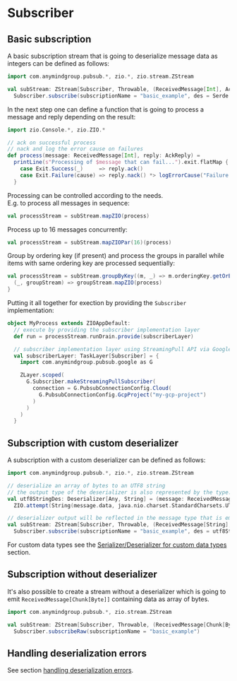 # Subscriber

## Basic subscription
A basic subscription stream that is going to deserialize message data as integers can be defined as follows:
```scala
import com.anymindgroup.pubsub.*, zio.*, zio.stream.ZStream

val subStream: ZStream[Subscriber, Throwable, (ReceivedMessage[Int], AckReply)] =
  Subscriber.subscribe(subscriptionName = "basic_example", des = Serde.int)
```

In the next step one can define a function that is going to process a message 
and reply depending on the result:
```scala
import zio.Console.*, zio.ZIO.*

// ack on successful process
// nack and log the error cause on failures
def process(message: ReceivedMessage[Int], reply: AckReply) =
  printLine(s"Processing of $message that can fail...").exit.flatMap {
    case Exit.Success(_)     => reply.ack()
    case Exit.Failure(cause) => reply.nack() *> logErrorCause("Failure log", cause)
  }
```

Processing can be controlled according to the needs.  
E.g. to process all messages in sequence:
```scala
val processStream = subStream.mapZIO(process)
```

Process up to 16 messages concurrently:
```scala
val processStream = subStream.mapZIOPar(16)(process)
```

Group by ordering key (if present) and process the groups in parallel
while items with same ordering key are processed sequentially:  

```scala
val processStream = subStream.groupByKey((m, _) => m.orderingKey.getOrElse(m.messageId).hashCode()) {
  (_, groupStream) => groupStream.mapZIO(process)
}
```

Putting it all together for exection by providing the `Subscriber` implementation:
```scala
object MyProcess extends ZIOAppDefault:
  // execute by providing the subscriber implementation layer
  def run = processStream.runDrain.provide(subscriberLayer)

  // subscriber implementation layer using StreamingPull API via Google's Java library
  val subscriberLayer: TaskLayer[Subscriber] = {
    import com.anymindgroup.pubsub.google as G

    ZLayer.scoped(
      G.Subscriber.makeStreamingPullSubscriber(
        connection = G.PubsubConnectionConfig.Cloud(
          G.PubsubConnectionConfig.GcpProject("my-gcp-project")
        )
      )
    )
  }
```

## Subscription with custom deserializer

A subscription with a custom deserializer can be defined as follows:

```scala
import com.anymindgroup.pubsub.*, zio.*, zio.stream.ZStream

// deserialize an array of bytes to an UTF8 string
// the output type of the deserializer is also represented by the type: Deserializer[?, String]
val utf8StringDes: Deserializer[Any, String] = (message: ReceivedMessage[Chunk[Byte]]) =>
  ZIO.attempt(String(message.data, java.nio.charset.StandardCharsets.UTF_8))

// deserializer output will be reflected in the message type that is emitted by the stream: ReceivedMessage[String]
val subStream: ZStream[Subscriber, Throwable, (ReceivedMessage[String], AckReply)] =
  Subscriber.subscribe(subscriptionName = "basic_example", des = utf8StringDes)
```

For custom data types see the [Serializer/Deserializer for custom data types](./serde.md#serializerdeserializer-for-custom-data-types) section.

## Subscription without deserializer

It's also possible to create a stream without a deserializer which is going 
to emit `ReceivedMessage[Chunk[Byte]]` containing data as array of bytes.

```scala
import com.anymindgroup.pubsub.*, zio.stream.ZStream

val subStream: ZStream[Subscriber, Throwable, (ReceivedMessage[Chunk[Byte]], AckReply)] =
  Subscriber.subscribeRaw(subscriptionName = "basic_example")
```

## Handling deserialization errors
See section [handling deserialization errors](./serde.md#handling-deserialization-errors).